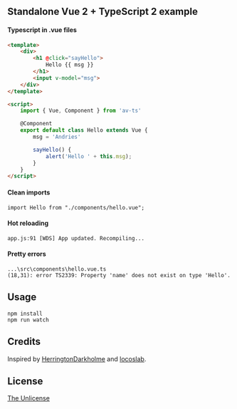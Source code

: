 Standalone Vue 2 + TypeScript 2 example
------

#### Typescript in .vue files
```html
<template>
    <div>
        <h1 @click="sayHello">
            Hello {{ msg }}
        </h1>
        <input v-model="msg">
    </div>
</template>

<script>
    import { Vue, Component } from 'av-ts'

    @Component
    export default class Hello extends Vue {
        msg = 'Andries'

        sayHello() {
            alert('Hello ' + this.msg);
        }
    }
</script>
```

#### Clean imports
```
import Hello from "./components/hello.vue";
```

#### Hot reloading
```
app.js:91 [WDS] App updated. Recompiling...
```

#### Pretty errors
```
...\src\components\hello.vue.ts
(18,31): error TS2339: Property 'name' does not exist on type 'Hello'.
```

## Usage
    npm install
    npm run watch

## Credits
Inspired by [HerringtonDarkholme](https://github.com/HerringtonDarkholme/vue-ts-example/tree/2609c7c754379c86788bb7bf515eb001989c0b6a) and [locoslab](https://github.com/locoslab/vue-typescript-component-example).

## License
[The Unlicense](http://unlicense.org)
